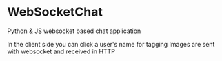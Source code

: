 # WebSocketChat
Python &amp; JS websocket based chat application

In the client side you can click a user's name for tagging
Images are sent with websocket and received in HTTP
